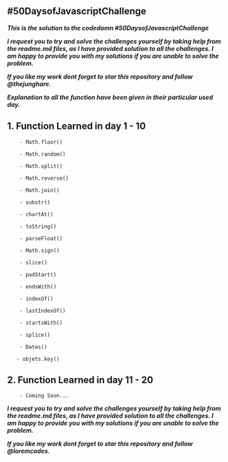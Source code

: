 ## #50DaysofJavascriptChallenge

**_This is the solution to the codedamn #50DaysofJavascriptChallenge_**

**_I request you to try and solve the challenges yourself by taking help from the readme.md files, as I have provided solution to all the challenges. I am happy to provide you with my solutions if you are unable to solve the problem._**

**_If you like my work dont forget to star this repository and follow @thejunghare._**

**_Explanation to all the function have been given in their particular used day._**

## 1. Function Learned in day 1 - 10
```
    - Math.floor()
```
```
    - Math.random()
```
    
```
    - Math.split()
```
    
```
    - Math.reverse()
```
```
    - Math.join()
```
```
    - substr()
```
    
```
    - chartAt()
```
    
```
    - toString()
```
    
```
    - parseFloat()
```
```
    - Math.sign()
```
    
```
    - slice()
```
    
```
    - padStart()
```

```
    - endsWith()
```

```
    - indexOf()
```

```
    - lastIndexOf()
```

```
    - startsWith()
```

```
    - splice()
```
```
    - Dates()
```
 ```
    - objets.key()
```

 ## 2. Function Learned in day 11 - 20
```
    - Coming Soon...
```

***I request you to try and solve the challenges yourself by taking help from the readme.md files, as I have provided solution to all the challenges. I am happy to provide you with my solutions if you are unable to solve the problem.***

***If you like my work dont forget to star this repository and follow @loremcodes.***
